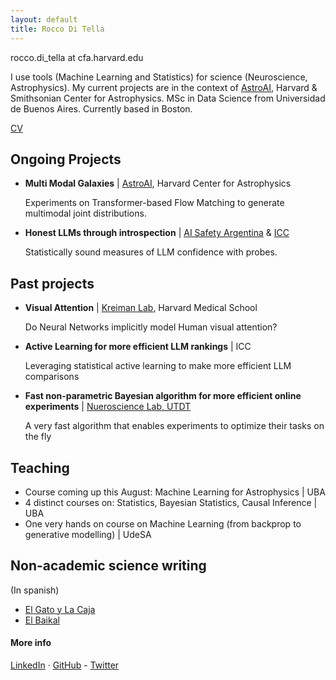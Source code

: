 ```yaml
---
layout: default
title: Rocco Di Tella
---
```

rocco.di_tella at cfa.harvard.edu


I use tools (Machine Learning and Statistics) for science (Neuroscience, Astrophysics).
My current projects are in the context of [AstroAI](https://astroai.cfa.harvard.edu/), Harvard & Smithsonian Center for Astrophysics.
MSc in Data Science from Universidad de Buenos Aires.
Currently based in Boston. 


[CV](https://roccoditella.github.io/cv.pdf)

## Ongoing Projects

- **Multi Modal Galaxies** \| [AstroAI](https://astroai.cfa.harvard.edu/), Harvard Center for Astrophysics

  Experiments on Transformer-based Flow Matching to generate multimodal joint distributions.
- **Honest LLMs through introspection** \| [AI Safety Argentina](https://scholarship.aisafety.ar/program/) \& [ICC](https://icc.fcen.uba.ar/)

  Statistically sound measures of LLM confidence with probes.

## Past projects
- **Visual Attention** \| [Kreiman Lab](https://klab.tch.harvard.edu/), Harvard Medical School

  Do Neural Networks implicitly model Human visual attention?
- **Active Learning for more efficient LLM rankings** \| ICC

  Leveraging statistical active learning to make more efficient LLM comparisons
- **Fast non-parametric Bayesian algorithm for more efficient online experiments** \| [Nueroscience Lab, UTDT](https://www.utdt.edu/ver_contenido.php?id_contenido=10518&id_item_menu=20132)

  A very fast algorithm that enables experiments to optimize their tasks on the fly

## Teaching
- Course coming up this August: Machine Learning for Astrophysics \| UBA
- 4 distinct courses on: Statistics, Bayesian Statistics, Causal Inference \| UBA
- One very hands on course on Machine Learning (from backprop to generative modelling) \| UdeSA

## Non-academic science writing
(In spanish)
- [El Gato y La Caja](https://elgatoylacaja.com/author/roccoelgatoylacaja-com)
- [El Baikal](https://www.elbaikal.com/author/rocco-di-tella/)

#### More info

[LinkedIn](https://www.linkedin.com/in/rocco-di-tella-a10a03127/) · [GitHub](https://github.com/RoccoDiTella) - [Twitter](https://x.com/Rocco_DiTella)
